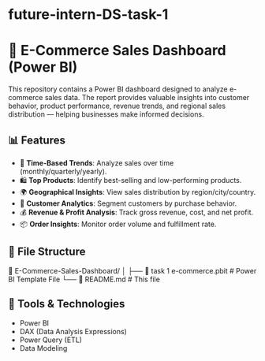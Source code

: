 # future-intern-DS-task-1
# 🛒 E-Commerce Sales Dashboard (Power BI)

This repository contains a Power BI dashboard designed to analyze e-commerce sales data. The report provides valuable insights into customer behavior, product performance, revenue trends, and regional sales distribution — helping businesses make informed decisions.

## 📊 Features

- 📅 **Time-Based Trends**: Analyze sales over time (monthly/quarterly/yearly).
- 🛍️ **Top Products**: Identify best-selling and low-performing products.
- 🌍 **Geographical Insights**: View sales distribution by region/city/country.
- 👥 **Customer Analytics**: Segment customers by purchase behavior.
- 💰 **Revenue & Profit Analysis**: Track gross revenue, cost, and net profit.
- 📦 **Order Insights**: Monitor order volume and fulfillment rate.

## 📁 File Structure

📂 E-Commerce-Sales-Dashboard/
│
├── 📄 task 1 e-commerce.pbit # Power BI Template File
└── 📄 README.md # This file

## 🧠 Tools & Technologies

- Power BI
- DAX (Data Analysis Expressions)
- Power Query (ETL)
- Data Modeling

  
